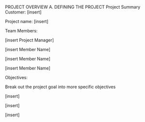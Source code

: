 PROJECT OVERVIEW
A. DEFINING THE PROJECT
 Project Summary
Customer: [insert]

Project name: [insert]

Team Members:

[insert Project Manager]

[insert Member Name]

[insert Member Name]

[insert Member Name]

 Objectives:

Break out the project goal into more specific objectives

[insert]

[insert]

[insert]

